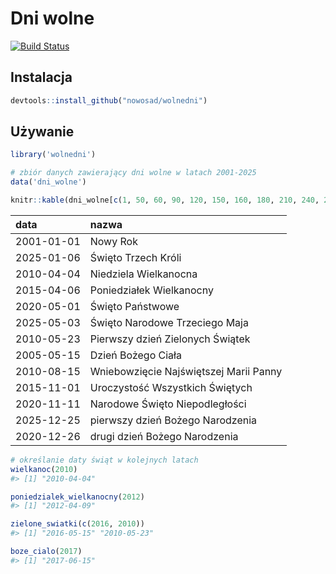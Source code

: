 <!-- README.md is generated from README.Rmd. Please edit that file -->
Dni wolne
=========

[![Build Status](https://travis-ci.org/Nowosad/wolnedni.png?branch=master)](https://travis-ci.org/Nowosad/wolnedni)

Instalacja
----------

``` r
devtools::install_github("nowosad/wolnedni")
```

Używanie
--------

``` r
library('wolnedni')

# zbiór danych zawierający dni wolne w latach 2001-2025
data('dni_wolne')
```

``` r
knitr::kable(dni_wolne[c(1, 50, 60, 90, 120, 150, 160, 180, 210, 240, 270, 300, 320), ], row.names = FALSE)
```

| data       | nazwa                                  |
|:-----------|:---------------------------------------|
| 2001-01-01 | Nowy Rok                               |
| 2025-01-06 | Święto Trzech Króli                    |
| 2010-04-04 | Niedziela Wielkanocna                  |
| 2015-04-06 | Poniedziałek Wielkanocny               |
| 2020-05-01 | Święto Państwowe                       |
| 2025-05-03 | Święto Narodowe Trzeciego Maja         |
| 2010-05-23 | Pierwszy dzień Zielonych Świątek       |
| 2005-05-15 | Dzień Bożego Ciała                     |
| 2010-08-15 | Wniebowzięcie Najświętszej Marii Panny |
| 2015-11-01 | Uroczystość Wszystkich Świętych        |
| 2020-11-11 | Narodowe Święto Niepodległości         |
| 2025-12-25 | pierwszy dzień Bożego Narodzenia       |
| 2020-12-26 | drugi dzień Bożego Narodzenia          |

``` r
# określanie daty świąt w kolejnych latach
wielkanoc(2010)
#> [1] "2010-04-04"

poniedzialek_wielkanocny(2012)
#> [1] "2012-04-09"

zielone_swiatki(c(2016, 2010))
#> [1] "2016-05-15" "2010-05-23"

boze_cialo(2017)
#> [1] "2017-06-15"
```
